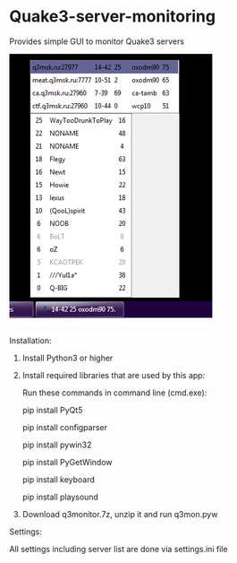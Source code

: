 # Quake3-server-monitoring
Provides simple GUI to monitor Quake3 servers

![Quake3 Monitor](https://github.com/sercatp/Quake3-server-monitoring/blob/main/screenshots/screenshot1.png)


Installation:
1) Install Python3 or higher
2) Install required libraries that are used by this app:

    Run these commands in command line (cmd.exe):
  
      pip install PyQt5
    
      pip install configparser
    
      pip install pywin32
    
      pip install PyGetWindow
    
      pip install keyboard
      
      pip install playsound
    
3) Download q3monitor.7z, unzip it and run q3mon.pyw

Settings:

All settings including server list are done via settings.ini file

